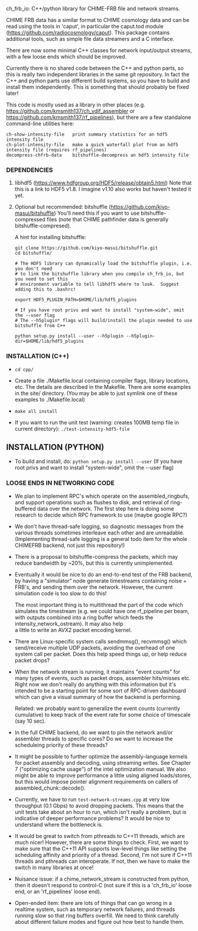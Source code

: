 ch_frb_io: C++/python library for CHIME-FRB file and network streams.

CHIME FRB data has a similar format to CHIME cosmology data and can be read
using the tools in 'caput', in particular the caput.tod module
(https://github.com/radiocosmology/caput).
This package contains additional tools, such as simple file data streamers and a C
interface.  

There are now some minimal C++ classes for network input/output streams,
with a few loose ends which should be improved.

Currently there is no shared code between the C++ and python parts, so this is really two
independent libraries in the same git repository.  In fact the C++ and python parts use
different build systems, so you have to build and install them independently.  This is
something that should probably be fixed later!

This code is mostly used as a library in other places (e.g. https://github.com/kmsmith137/ch_vdif_assembler
or https://github.com/kmsmith137/rf_pipelines), but there are a few standalone command-line utilities here:
```
ch-show-intensity-file   print summary statistics for an hdf5 intensity file
ch-plot-intensity-file   make a quick waterfall plot from an hdf5 intensity file (requires rf_pipelines)
decompress-chfrb-data    bitshuffle-decompress an hdf5 intensity file
```


### DEPENDENCIES

  1. libhdf5 (https://www.hdfgroup.org/HDF5/release/obtain5.html)
     Note that this is a link to HDF5 v1.8.  I imagine v1.10 also works but haven't tested it yet.

  2. Optional but recommended: bitshuffle (https://github.com/kiyo-masui/bitshuffle)
     You'll need this if you want to use bitshuffle-compressed files (note that CHIME pathfinder
     data is generally bitshuffle-compresed).

     A hint for installing bitshuffle:
     ```
     git clone https://github.com/kiyo-masui/bitshuffle.git
     cd bitshuffle/

     # The HDF5 library can dynamically load the bitshuffle plugin, i.e. you don't need
     # to link the bitshuffle library when you compile ch_frb_io, but you need to set this
     # environment variable to tell libhdf5 where to look.  Suggest adding this to .bashrc!

     export HDF5_PLUGIN_PATH=$HOME/lib/hdf5_plugins

     # If you have root privs and want to install "system-wide", omit the --user flag
     # The --h5plugin* flags will build/install the plugin needed to use bitshuffle from C++

     python setup.py install --user --h5plugin --h5plugin-dir=$HOME/lib/hdf5_plugins
     ```


### INSTALLATION (C++)

  - `cd cpp/`

  - Create a file ./Makefile.local containing compiler flags, library locations, etc.
    The details are described in the Makefile.  There are some examples in the site/
    directory.  (You may be able to just symlink one of these examples to ./Makefile.local)

  - `make all install`

  - If you want to run the unit test (warning: creates 100MB temp file in current directory):
    `./test-intensity-hdf5-file`


INSTALLATION (PYTHON)
---------------------

  - To build and install, do: `python setup.py install --user`
    (If you have root privs and want to install "system-wide", omit the --user flag)


### LOOSE ENDS IN NETWORKING CODE

  - We plan to implement RPC's which operate on the assembled_ringbufs, and support
    operations such as flushes to disk, and retrieval of ring-buffered data over the network.
    The first step here is doing some research to decide which RPC framework to use (maybe
    google RPC?)

  - We don't have thread-safe logging, so diagnostic messages from the various threads
    sometimes interleave each other and are unreadable.  (Implementing thread-safe
    logging is a general todo item for the whole CHIMEFRB backend, not just this repository!)

  - There is a proposal to bitshuffle-compress the packets, which may reduce bandwidth
    by ~20%, but this is currently unimplemented.

  - Eventually it would be nice to do an end-to-end test of the FRB backend, by having
    a "simulator" node generate timestreams containing noise + FRB's, and sending them
    over the network.  However, the current simulation code is too slow to do this!

    The most important thing is to multithread the part of the code which simulates 
    the timestream (e.g. we could have one rf_pipeline per beam, with outputs combined
    into a ring buffer which feeds the intensity_network_ostream).  It may also help	
    a little to write an AVX2 packet encoding kernel.

  - There are Linux-specific system calls sendmmsg(), recvmmsg() which send/receive
    multiple UDP packets, avoiding the overhead of one system call per packet.  Does
    this help speed things up, or help reduce packet drops?

  - When the network stream is running, it maintains "event counts" for many types of
    events, such as packet drops, assembler hits/misses etc.  Right now we don't really
    do anything with this information but it's intended to be a starting point for some
    sort of RPC-driven dashboard which can give a visual summary of how the backend is
    performing.

    Related: we probably want to generalize the event counts (currently cumulative) to
    keep track of the event rate for some choice of timescale (say 10 sec).

  - In the full CHIME backend, do we want to pin the network and/or assembler threads
    to specific cores?  Do we want to increase the scheduleing priority of these threads?

  - It might be possible to further optimize the assembly-language kernels for packet assembly
    and decoding, using streaming writes.  See Chapter 7 ("optimizing cache usage") of the
    intel optimization manual.  We also might be able to improve performance a little using
    aligned loads/stores, but this would impose pointer alignment requirements on callers of
    assembled_chunk::decode().

  - Currently, we have to run `test-network-streams.cpp` at very low throughput (0.1 Gbps)
    to avoid dropping packets.  This means that the unit tests take about an hour to run,
    which isn't really a problem, but is indicative of deeper performance problems?  It
    would be nice to understand where the bottleneck is.

  - It would be great to switch from pthreads to C++11 threads, which are much nicer!
    However, there are some things to check.  First, we want to make sure that the C++11
    API supports low-level things like setting the scheduling affinity and priority of
    a thread.  Second, I'm not sure if C++11 threads and pthreads can interoperate.  If
    not, then we have to make the switch in many libraries at once!

  - Nuisance issue: if a chime_network_stream is constructed from python, then it doesn't
    respond to control-C (not sure if this is a 'ch_frb_io' loose end, or an 'rf_pipelines' 
    loose end).

  - Open-ended item: there are lots of things that can go wrong in a realtime system,
    such as temporary network failures, and threads running slow so that ring buffers
    overfill.  We need to think carefully about different failure modes and figure out
    how best to handle them.


